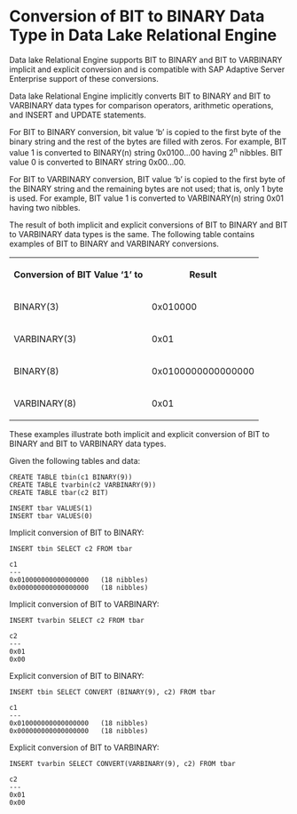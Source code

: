 <!-- loioa525444184f210158a1c8f7a5a3c6a9e -->

# Conversion of BIT to BINARY Data Type in Data Lake Relational Engine

Data lake Relational Engine supports BIT to BINARY and BIT to VARBINARY implicit and explicit conversion and is compatible with SAP Adaptive Server Enterprise support of these conversions.

Data lake Relational Engine implicitly converts BIT to BINARY and BIT to VARBINARY data types for comparison operators, arithmetic operations, and INSERT and UPDATE statements.

For BIT to BINARY conversion, bit value ‘b’ is copied to the first byte of the binary string and the rest of the bytes are filled with zeros. For example, BIT value 1 is converted to BINARY\(n\) string 0x0100...00 having 2<sup>n</sup> nibbles. BIT value 0 is converted to BINARY string 0x00...00.

For BIT to VARBINARY conversion, BIT value ‘b’ is copied to the first byte of the BINARY string and the remaining bytes are not used; that is, only 1 byte is used. For example, BIT value 1 is converted to VARBINARY\(n\) string 0x01 having two nibbles.

The result of both implicit and explicit conversions of BIT to BINARY and BIT to VARBINARY data types is the same. The following table contains examples of BIT to BINARY and VARBINARY conversions.


<table>
<tr>
<th valign="top" rowspan="1">

Conversion of BIT Value ‘1’ to



</th>
<th valign="top" rowspan="1">

Result



</th>
</tr>
<tr>
<td valign="top" rowspan="1">

BINARY\(3\)



</td>
<td valign="top" rowspan="1">

0x010000



</td>
</tr>
<tr>
<td valign="top" rowspan="1">

VARBINARY\(3\)



</td>
<td valign="top" rowspan="1">

0x01



</td>
</tr>
<tr>
<td valign="top" rowspan="1">

BINARY\(8\)



</td>
<td valign="top" rowspan="1">

0x0100000000000000



</td>
</tr>
<tr>
<td valign="top" rowspan="1">

VARBINARY\(8\)



</td>
<td valign="top" rowspan="1">

0x01



</td>
</tr>
</table>

These examples illustrate both implicit and explicit conversion of BIT to BINARY and BIT to VARBINARY data types.

Given the following tables and data:

```
CREATE TABLE tbin(c1 BINARY(9))
CREATE TABLE tvarbin(c2 VARBINARY(9))
CREATE TABLE tbar(c2 BIT)

INSERT tbar VALUES(1)
INSERT tbar VALUES(0)
```

Implicit conversion of BIT to BINARY:

```
INSERT tbin SELECT c2 FROM tbar

c1
---
0x010000000000000000   (18 nibbles)
0x000000000000000000   (18 nibbles)
```

Implicit conversion of BIT to VARBINARY:

```
INSERT tvarbin SELECT c2 FROM tbar

c2
---
0x01
0x00
```

Explicit conversion of BIT to BINARY:

```
INSERT tbin SELECT CONVERT (BINARY(9), c2) FROM tbar

c1
---
0x010000000000000000   (18 nibbles)
0x000000000000000000   (18 nibbles)
```

Explicit conversion of BIT to VARBINARY:

```
INSERT tvarbin SELECT CONVERT(VARBINARY(9), c2) FROM tbar

c2
---
0x01
0x00
```

